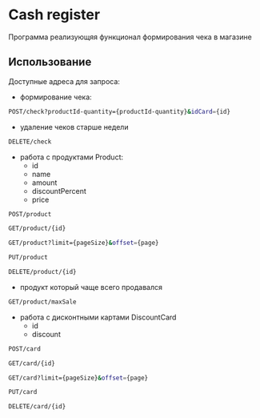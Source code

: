 # Cash register

Программа реализующяя функционал формирования чека в магазине
## Использование
Доступные адреса для запроса:
 - формирование чека:
```sh
POST/check?productId-quantity={productId-quantity}&idCard={id}
```
 - удаление чеков старше недели
```sh
DELETE/check
```
  - работа с продуктами
  Product:
    - id
    - name
     - amount
     - discountPercent
     - price
```sh
POST/product
```
```sh
GET/product/{id}
```
```sh
GET/product?limit={pageSize}&offset={page}
```
```sh
PUT/product
```
```sh
DELETE/product/{id}
```
 - продукт который чаще всего продавался
```sh
GET/product/maxSale
```
  - работа с дисконтными картами
  DiscountCard
     - id
     - discount
 ```sh
POST/card
```
```sh
GET/card/{id}
```
```sh
GET/card?limit={pageSize}&offset={page}
```
```sh
PUT/card
```
```sh
DELETE/card/{id}
```  
